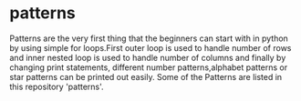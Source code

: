 # patterns
Patterns are the very first thing that the beginners can start with in python by using simple for loops.First outer loop is used to handle number of rows and inner nested loop is used to handle number of columns and finally by changing print statements, different number patterns,alphabet patterns or star patterns can be printed out easily.
Some of the Patterns are listed in this repository 'patterns'.
